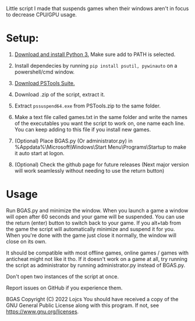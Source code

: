 Little script I made that suspends games when their windows aren't in focus to decrease CPU/GPU usage.

# Setup:

1. [Download and install Python 3.](https://www.python.org/downloads/) Make sure add to PATH is selected.

2. Install dependecies by running `pip install psutil, pywinauto` on a powershell/cmd window.

3. [Download PSTools Suite.](https://docs.microsoft.com/en-us/sysinternals/downloads/pstools)

4. Download .zip of the script, extract it.

5. Extract `pssuspend64.exe` from PSTools.zip to the same folder.

6. Make a text file called games.txt in the same folder and write the names of the executables you want the script to work on, one name each line. You can keep adding to this file if you install new games.

7. (Optional) Place BGAS.py (Or administrator.py) in %Appdata%\Microsoft\Windows\Start Menu\Programs\Startup to make it auto start at logon.

8. (Optional) Check the github page for future releases (Next major version will work seamlessly without needing to use the return button)

# Usage

Run BGAS.py and minimize the window. When you launch a game a window will open after 60 seconds and your game will be suspended. You can use the return (enter) button to switch back to your game. If you alt+tab from the game the script will automatically minimize and suspend it for you. When you're done with the game just close it normally, the window will close on its own.

It should be compatible with most offline games, online games / games with anticheat might not like it tho. If it doesn't work on a game at all, try running the script as administrator by running administrator.py instead of BGAS.py.

Don't open two instances of the script at once.

Report issues on GitHub if you experience them.

BGAS Copyright (C) 2022  Lojcs
You should have received a copy of the GNU General Public License along with this program.  If not, see https://www.gnu.org/licenses.
